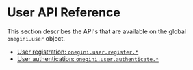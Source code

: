 # User API Reference

This section describes the API's that are available on the global `onegini.user` object.

  * [User registration: `onegini.user.register.*`](registration.md)
  * [User authentication: `onegini.user.authenticate.*`](authentication.md)

